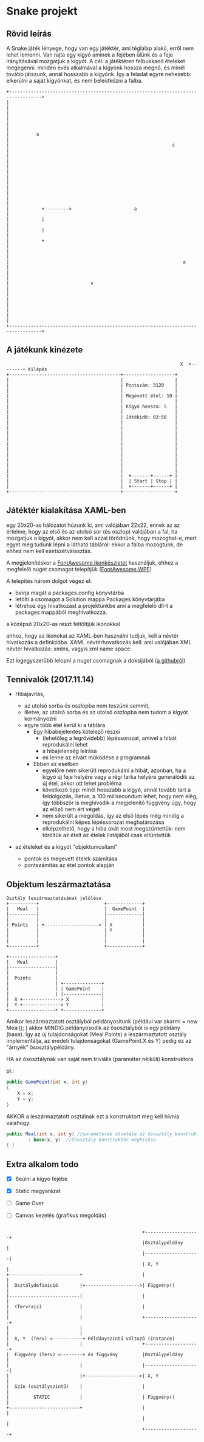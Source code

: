 ﻿# Snake projekt

## Rövid leírás
A Snake játék lényege, hogy van egy játéktér, ami téglalap alakú, erről nem lehet lemenni. Van rajta egy kígyó
aminek a fejében ülünk és a feje irányításával mozgatjuk a kígyót. A cél: a játéktéren felbukkanó ételeket megegenni.
minden evés alkalmával a kígyónk hossza megnő, és minél tovább játszunk, annál hosszabb a kígyónk. Így a feladat 
egyre nehezebb: elkerülni a saját kígyónkat, és nem beleütközni a falba.

```
+----------------------------------------------------------------------------------+
|                                                                                  |
|                                                                                  |
|                                                                                  |
|          a                                                                       |
|                                                            s                     |
|                                                                                  |
|                                                                                  |
|                                                                                  |
|                                                                                  |
|                                                                                  |
|            +--------->                       a                                   |
|            |                                                                     |
|            |                                                                     |
|            +                                                                     |
|                                                                                  |
|                                                                a                 |
|                                                                                  |
|                              v                                                   |
|                                                                                  |
|                                                                                  |
|                                                                                  |
+----------------------------------------------------------------------------------+
```
## A játékunk kinézete

```
                                                                X  <--------+ Kilépés
+-----------------------------------------+-------------------+
|                                         |                   |
|                                         | Pontszám: 3120    |
|                                         |                   |
|                                         | Megevett étel: 10 |
|                                         |                   |
|                                         | Kígyó hossza: 5   |
|                                         |                   |
|                                         | Játékidő: 03:56   |
|                                         |                   |
|                                         |                   |
|                                         |                   |
|                                         |                   |
|                                         |                   |
|                                         |                   |
|                                         |                   |
|                                         |                   |
|                                         |                   |
|                                         |                   |
|                                         |  +-------+------+ |
|                                         |  | Start | Stop | |
|                                         |  +-------+------+ |
+-----------------------------------------+-------------------+
```

## Játéktér kialakítása XAML-ben
egy 20x20-as hálózatot húzunk ki, ami valójában 22x22, ennek az az értelme, hogy az első és az utolsó sor (és oszlop) valójában a fal, ha mozgatjuk a kígyót, akkor nem kell azzal törődnünk, hogy mozoghat-e, mert egyet még tudunk lépni a látható tábláról: ekkor a falba mozogtunk, de ehhez nem kell esetszétválasztás.

A megjelenítéskor a [FontAwesome ikonkészletet](http://fontawesome.io/icons/) használjuk, ehhez a megfelelő nuget csomagot telepítjük ([FontAwesome.WPF](https://www.nuget.org/packages/FontAwesome.WPF/))

A telepítés három dolgot végez el:
- beírja magát a packages.config könyvtárba
- letölti a csomagot a Solution mappa Packages könyvtárjába
- létrehoz egy hivatkozást a projektünkbe ami a megfelelő dll-t a packages mappából meghivatkozza.

a középső 20x20-as részt feltöltjük ikonokkal

ahhoz, hogy az ikonokat az XAML-ben használni tudjuk, kell a névtér hivatkozás a definícióba. XAML névtérhovatkozás kell: ami valójában XML névtér hivatkozás: xmlns, vagyis xml name space.

Ezt legegyszerűbb lelopni a nuget csomagnak a doksijából ([a githubról](https://github.com/charri/Font-Awesome-WPF/blob/master/README-WPF.md))


## Tennivalók (2017.11.14)
- Hibajavítás, 
  - az utolsó sorba és oszlopba nem teszünk semmit, 
  - illetve, az utolsó sorba és az utolsó oszlopba nem tudom a kígyót kormányozni
  - egyre több étel kerül ki a táblára
    - Egy hibabejelentés kötelező részei
      - (lehetőleg a legrövidebb) lépéssorozat, amivel a hibát reprodukálni lehet
      - a hibajelenség leírása
      - mi lenne az elvárt működése a programnak
    - Ebben az esetben
      - egyelőre nem sikerült reprodukálni a hibát, azonban, ha a kígyó új feje helyére vagy a régi farka 
        helyére generálódik az új étel, akkor ott lehet probléma
      - következő tipp: minél hosszabb a kígyó, annál tovább tart a feldolgozás, illetve, a 100 milisecundum
        lehet, hogy nem elég, így többször is meghívódik a megjelenítő függvény úgy, hogy az előző nem ért véget
      - nem sikerült a megoldás, így az első lépés még mindig a reprodukálni képes lépéssorozat meghatározása
      - elképzelhető, hogy a hiba okát most megszüntettük: nem töröltük az ételt az ételek listájából csak eltüntettük

- az ételeket és a kígyót "objektumosítani"
  - pontok és megevett ételek számítása
  - pontszámítás az étel pontok alapján

## Objektum leszármaztatása

```
Osztály leszármaztatásának jelölése
+----------+                        +-------------+
|   Meal   |                        |  GamePoint  |
|----------|                        |-------------|
|          |                        |             |
| Points   | +--------------------> | X           |
|          |                        | Y           |
|          |                        |             |
|          |                        |             |
+----------+                        +-------------+

+-----------------+
|   Meal          |
|-----------------|
|                 |
|  Points         |
|                 | +--------------+
|                 | | GamePoint    |
|                 | |--------------|
|  X +--------------> X            |
|  Y +--------------> Y            |
+-----------------+ +--------------+
```
Amikor leszármaztatott osztályból példányosítunk (például var akarmi = new Meal(); ) akkor MINDIG példányosodik az ősosztályból is egy példány (base). Így az új tulajdonságokat (Meal.Points) a leszármaztatott osztály implementálja, az eredeti tulajdonságokat (GamePoint.X és Y) pedig ez az "árnyék" ősosztálypéldány.

HA az ősosztálynak van saját nem triviális (paraméter nélküli) konstruktora

pl.:

```csharp
public GamePoint(int x, int y)
{
    X = x;
    Y = y;
}
```

AKKOR a leszármaztatott osztálnak ezt a konstruktort meg kell hívnia valahogy:

```csharp
public Meal(int x, int y) //paraméterek átvétele az ősosztály konstruktorához
        : base(x, y)  //ősosztály konstruktor meghívása
{ }
```

## Extra alkalom todo
- [X] Beülni a kígyó fejébe
- [X] Static magyarázat
- [ ] Game Over
- [ ] Canvas kezelés (grafikus megoldás)


```

                                                  +--------------------+
                                                  |Osztálypéldány      |
                                                  |--------------------|
                                                  | X, Y               |
+--------------------------+                      |                    |
|  Osztálydefiníció        |+-------------------->| Függvény()         |
|--------------------------|                      |                    |
|  (Tervrajz)              |                      |                    |
|                          |                      +--------------------+
|                          |
|                          |
|  X, Y  (Terv) <-----------+ Példányszintű változó (Instance)
|                          |                      +--------------------+
|  Függvény (Terv) <--------+ és függvény         |Osztálypéldány      |
|                          |                      |--------------------|
|                          |+-------------------->| X, Y               |
|  Szín (osztályszintű)    |                      |                    |
|         STATIC           |                      | Függvény()         |
+--------------------------+                      |                    |
                                                  |                    |
                                                  +--------------------+
```

